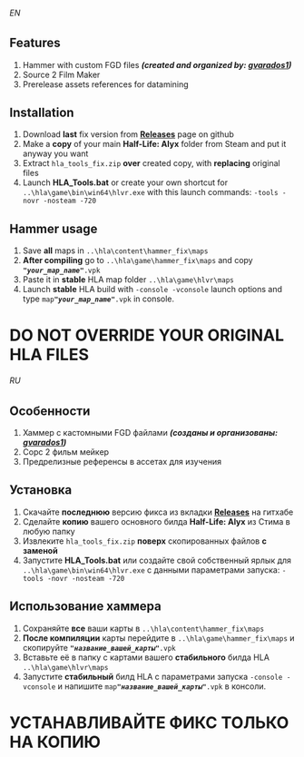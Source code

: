 ###### EN
## Features
1. Hammer with custom FGD files ***(created and organized by: [gvarados1](https://github.com/gvarados1/Half-Life-Alyx-FGD))***
2. Source 2 Film Maker
3. Prerelease assets references for datamining

## Installation
1. Download **last** fix version from **[Releases](https://github.com/gabefollower/hla_tools_fix/releases)** page on github
2. Make a **copy** of your main **Half-Life: Alyx** folder from Steam and put it anyway you want
3. Extract `hla_tools_fix.zip` **over** created copy, with **replacing** original files
4. Launch **HLA_Tools.bat** or create your own shortcut for `..\hla\game\bin\win64\hlvr.exe` with this launch commands: `-tools -novr -nosteam -720`

## Hammer usage
1. Save **all** maps in `..\hla\content\hammer_fix\maps`
2. **After compiling** go to `..\hla\game\hammer_fix\maps` and сopy ***`"your_map_name"`***`.vpk`
3. Paste it in **stable** HLA map folder `..\hla\game\hlvr\maps`
4. Launch **stable** HLA build with `-console -vconsole` launch options and type `map`***`"your_map_name"`***`.vpk` in console.

# DO NOT OVERRIDE YOUR ORIGINAL HLA FILES

###### RU
## Особенности
1. Хаммер с кастомными FGD файлами ***(созданы и организованы: [gvarados1](https://github.com/gvarados1/Half-Life-Alyx-FGD))***
2. Сорс 2 фильм мейкер
3. Предрелизные референсы в ассетах для изучения

## Установка
1. Скачайте **последнюю** версию фикса из вкладки **[Releases](https://github.com/gabefollower/hla_tools_fix/releases)** на гитхабе
2. Сделайте **копию** вашего основного билда **Half-Life: Alyx** из Стима в любую папку
3. Извлеките `hla_tools_fix.zip` **поверх** скопированных файлов **с заменой**
4. Запустите **HLA_Tools.bat** или создайте свой собственный ярлык для `..\hla\game\bin\win64\hlvr.exe` с данными параметрами запуска: `-tools -novr -nosteam -720`

## Использование хаммера
1. Сохраняйте **все** ваши карты в `..\hla\content\hammer_fix\maps`
2. **После компиляции** карты перейдите в `..\hla\game\hammer_fix\maps` и скопируйте ***`"название_вашей_карты"`***`.vpk`
3. Вставьте её в папку с картами вашего **стабильного** билда HLA `..\hla\game\hlvr\maps`
4. Запустите **стабильный** билд HLA с параметрами запуска `-console -vconsole` и напишите `map`***`"название_вашей_карты"`***`.vpk` в консоли.

# УСТАНАВЛИВАЙТЕ ФИКС ТОЛЬКО НА КОПИЮ
